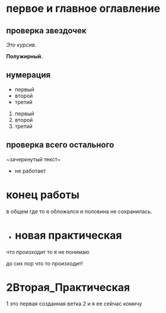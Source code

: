 # первое и главное оглавление

## проверка звездочек

*Это курсив.*

**Полужирный.**

## нумерация

* первый
* второй
* третий
1. первый
2. второй
3. третий
## проверка всего остального

~зачеркнутый текст~

* не работает
# **конец работы**

в общем где то я обложался и половина не сохранилась.

* # новая практическая
что произходит то я не понимаю

до сих пор что то произходит!

# 2Вторая_Практическая

1 это первая созданная ветка
2 и я ее сейчас комичу